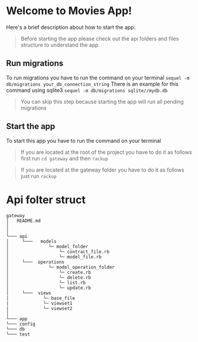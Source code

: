 # Welcome to Movies App!

Here's a brief description about how to start the app:
> Before starting the app please check out the api folders and files structure to understand the app.

## Run migrations 

To run migrations you have to run the command on your terminal
`sequel -m db/migrations your_db_connection_string`
There is an example for this command using sqlite3
`sequel -m db/migrations sqlite//mydb.db`

> You can skip this step because starting the app will run all pending migrations

## Start the app

To start this app you have to run the command on your terminal
> If you are located at the root of the project you have to do it as follows
first run `cd gateway` and then `rackup`

> If you are located at the gateway folder you have to do it as follows
just run `rackup`


# Api folter struct

```
gateway
│   README.md
│     
│
└─── api
│     └───   models
│     	 		└─ model_folder
│   	  			└─ contract_file.rb
│     		 		└─ model_file.rb
│     └───  operations
│     			└─ model_operation_folder
│     				└─ create.rb
│     				└─ delete.rb
│     				└─ list.rb
│     				└─ update.rb
│     └───  views 
|			  └─ base_file
|			  └─ viewset1
|			  └─ viewset2
│	 
└─── app
└─── config
└─── db
└─── test
```
